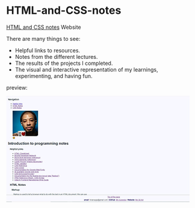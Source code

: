 # HTML-and-CSS-notes

[HTML and CSS notes](https://briansegs.github.io/HTML-and-CSS-notes/) Website

There are many things to see:
* Helpful links to resources.
* Notes from the different lectures.
* The results of the projects I completed.
* The visual and interactive representation of my learnings, experimenting, and having fun.

preview:

![img](https://github.com/briansegs/HTML-and-CSS-notes/blob/master/notes-preview1.jpg?raw=true)

